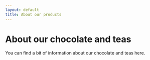 ```yaml
---
layout: default
title: About our products
---
```

# About our chocolate and teas

You can find a bit of information about our chocolate and teas here. 
